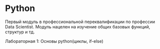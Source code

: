 # Python
Первый модуль в профессиональной переквалификации по профессии Data Scientist.
Модуль нацелен на изучение общих базовых функций, структур и тд.

Лабораторная 1: Основы python(циклы, if-else)

